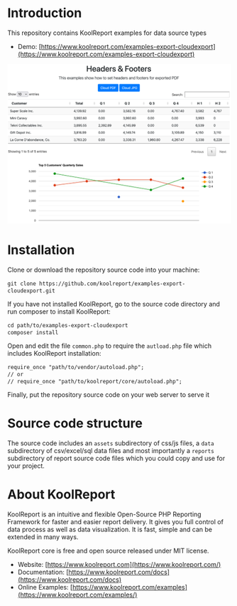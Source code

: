 # Introduction

This repository contains KoolReport examples for data source types

* Demo: [https://www.koolreport.com/examples-export-cloudexport](https://www.koolreport.com/examples-export-cloudexport)

![examples-export-cloudexport](examples-export-cloudexport.png)

# Installation

Clone or download the repository source code into your machine:

```
git clone https://github.com/koolreport/examples-export-cloudexport.git
```
If you have not installed KoolReport, go to the source code directory and run composer to install KoolReport:

```
cd path/to/examples-export-cloudexport
composer install
```

Open and edit the file `common.php` to require the `autload.php` file 
which includes KoolReport installation:

```
require_once "path/to/vendor/autoload.php";
// or
// require_once "path/to/koolreport/core/autoload.php";
```

Finally, put the repository source code on your web server to serve it

# Source code structure

The source code includes an `assets` subdirectory of css/js files, a `data` subdirectory of csv/excel/sql data files 
and most importantly a `reports` subdirectory of report source code files which you could copy and use for your project.


# About KoolReport

KoolReport is an intuitive and flexible Open-Source PHP Reporting Framework for faster and easier report delivery. It gives you full control of data process as well as data visualization. It is fast, simple and can be extended in many ways.

KoolReport core is free and open source released under MIT license.

* Website: [https://www.koolreport.com](https://www.koolreport.com/)
* Documentation: [https://www.koolreport.com/docs](https://www.koolreport.com/docs)  
* Online Examples: [https://www.koolreport.com/examples](https://www.koolreport.com/examples/)
